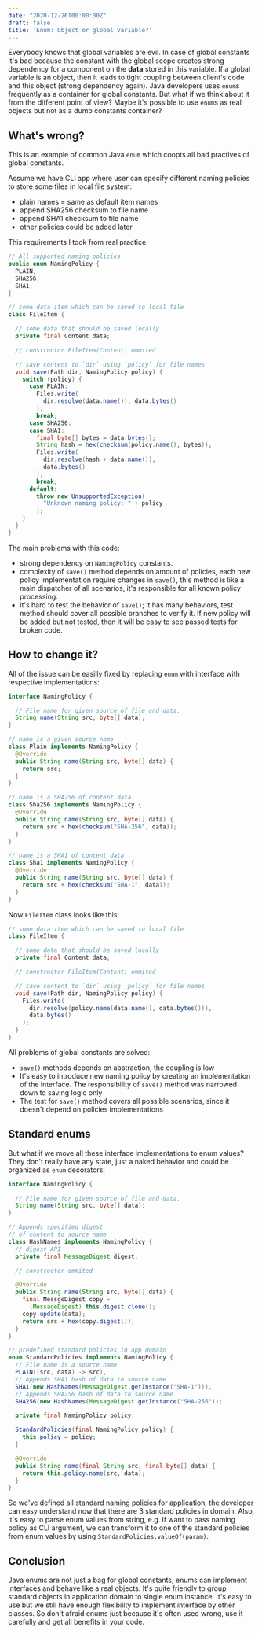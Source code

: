 ```yaml
---
date: "2020-12-26T00:00:00Z"
draft: false
title: 'Enum: Object or global variable?'
---
```


Everybody knows that global variables are evil. In case of global constants it's bad
because the constant with the global scope creates strong dependency for a component
on the **data** stored in this variable. If a global variable is an object, then it leads
to tight coupling between client's code and this object (strong dependency again).
Java developers uses `enum`s frequently as a container for global constants.
But what if we think about it from the different point of view? Maybe it's possible to
use `enum`s as real objects but not as a dumb constants container?

## What's wrong?

This is an example of common Java `enum` which coopts all bad
practives of global constants.

Assume we have CLI app where user can specify different naming policies
to store some files in local file system:
 - plain names = same as default item names
 - append SHA256 checksum to file name
 - append SHA1 checksum to file name
 - other policies could be added later

This requirements I took from real practice.

```java
// All supported naming policies
public enum NamingPolicy {
  PLAIN,
  SHA256,
  SHA1;
}

// some data item which can be saved to local file
class FileItem {

  // some data that should be saved locally
  private final Content data;

  // constructor FileItem(Content) ommited

  // save content to `dir` using `policy` for file names
  void save(Path dir, NamingPolicy policy) {
    switch (policy) {
      case PLAIN:
        Files.write(
          dir.resolve(data.name()), data.bytes()
        );
        break;
      case SHA256:
      case SHA1:
        final byte[] bytes = data.bytes();
        String hash = hex(checksum(policy.name(), bytes));
        Files.write(
          dir.resolve(hash + data.name()),
          data.bytes()
        );
        break;
      default:
        throw new UnsupportedException(
          "Unknown naming policy: " + policy
        );
    }
  }
}
```

The main problems with this code:
 - strong dependency on `NamingPolicy` constants.
 - complexity of `save()` method depends on amount of
 policies, each new policy implementation require changes
 in `save()`, this method is like a main dispatcher of
 all scenarios, it's responsible for all known policy processing.
 - it's hard to test the behavior of `save()`;
 it has many behaviors, test method should cover all possible
 branches to verify it. If new policy will be added but not tested,
 then it will be easy to see passed tests for broken code.

## How to change it?

All of the issue can be easilly fixed by replacing `enum` with
interface with respective implementations:
```java
interface NamingPolicy {

  // File name for given source of file and data.
  String name(String src, byte[] data);
}

// name is a given source name
class Plain implements NamingPolicy {
  @Override
  public String name(String src, byte[] data) {
    return src;
  }
}

// name is a SHA256 of content data
class Sha256 implements NamingPolicy {
  @Override
  public String name(String src, byte[] data) {
    return src + hex(checksum("SHA-256", data));
  }
}

// name is a SHA1 of content data
class Sha1 implements NamingPolicy {
  @Override
  public String name(String src, byte[] data) {
    return src + hex(checksum("SHA-1", data));
  }
}

```
Now `FileItem` class looks like this:
```java
// some data item which can be saved to local file
class FileItem {

  // some data that should be saved locally
  private final Content data;

  // constructor FileItem(Content) ommited

  // save content to `dir` using `policy` for file names
  void save(Path dir, NamingPolicy policy) {
    Files.write(
      dir.resolve(policy.name(data.name(), data.bytes())),
      data.bytes()
    );
  }
}
```

All problems of global constants are solved:
 - `save()` methods depends on abstraction,
 the coupling is low
 - It's easy to introduce new naming policy
 by creating an implementation of the interface.
 The responsibility of `save()` method was narrowed down
 to saving logic only
 - The test for `save()` method covers all possible
 scenarios, since it doesn't depend on policies implementations

## Standard enums

But what if we move all these interface implementations to enum values?
They don't really have any state, just a naked behavior and could be
organized as `enum` decorators:

```java
interface NamingPolicy {

  // File name for given source of file and data.
  String name(String src, byte[] data);
}

// Appends specified digest
// of content to source name
class HashNames implements NamingPolicy {
  // digest API
  private final MessageDigest digest;

  // constructor ommited

  @Override
  public String name(String src, byte[] data) {
    final MessgeDigest copy =
      (MessageDigest) this.digest.clone();
    copy.update(data);
    return src + hex(copy.digest());
  }
}

// predefined standard policies in app domain
enum StandardPolicies implements NamingPolicy {
  // File name is a source name
  PLAIN((src, data) -> src),
  // Appends SHA1 hash of data to source name
  SHA1(new HashNames(MessageDigest.getInstance("SHA-1"))),
  // Appends SHA256 hash of data to source name
  SHA256(new HashNames(MessageDigest.getInstance("SHA-256"));

  private final NamingPolicy policy;

  StandardPolicies(final NamingPolicy policy) {
    this.policy = policy;
  }

  @Override
  public String name(final String src, final byte[] data) {
    return this.policy.name(src, data);
  }
}
```

So we've defined all standard naming policies for application,
the developer can easy understand now that there are 3 standard
policies in domain. Also, it's easy to parse enum values
from string, e.g. if want to pass naming policy as CLI argument,
we can transform it to one of the standard policies from enum values
by using `StandardPolicies.valueOf(param)`.

## Conclusion

Java enums are not just a bag for global constants, enums can implement interfaces
and behave like a real objects. It's quite friendly to group standard objects in
application domain to single enum instance. It's easy to use but we still have
enough flexibility to implement interface by other classes. So don't afraid enums
just because it's often used wrong, use it carefully and get all benefits in your code.
